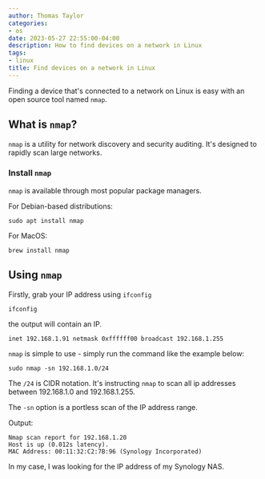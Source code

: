 ```yaml
---
author: Thomas Taylor
categories:
- os
date: 2023-05-27 22:55:00-04:00
description: How to find devices on a network in Linux
tags:
- linux
title: Find devices on a network in Linux
---
```


Finding a device that's connected to a network on Linux is easy with an open source tool named `nmap`.

## What is `nmap`?

`nmap` is a utility for network discovery and security auditing. It's designed to rapidly scan large networks.

### Install `nmap`

`nmap` is available through most popular package managers.

For Debian-based distributions:

```shell
sudo apt install nmap
```

For MacOS:

```shell
brew install nmap
```

## Using `nmap`

Firstly, grab your IP address using `ifconfig`

```shell
ifconfig
```

the output will contain an IP.

```shell
inet 192.168.1.91 netmask 0xffffff00 broadcast 192.168.1.255
```

`nmap` is simple to use - simply run the command like the example below:

```shell
sudo nmap -sn 192.168.1.0/24
```

The `/24` is CIDR notation. It's instructing `nmap` to scan all ip addresses between 192.168.1.0 and 192.168.1.255.

The `-sn` option is a portless scan of the IP address range.

Output:

```text
Nmap scan report for 192.168.1.20
Host is up (0.012s latency).
MAC Address: 00:11:32:C2:7B:96 (Synology Incorporated)
```

In my case, I was looking for the IP address of my Synology NAS.
